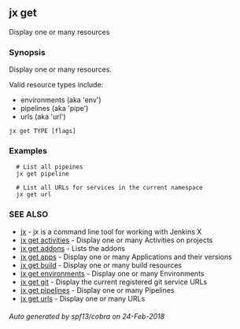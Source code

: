 ## jx get

Display one or many resources

### Synopsis


Display one or many resources. 

Valid resource types include: 

  * environments (aka 'env')  
  * pipelines (aka 'pipe')  
  * urls (aka 'url')

```
jx get TYPE [flags]
```

### Examples

```
  # List all pipeines
  jx get pipeline
  
  # List all URLs for services in the current namespace
  jx get url
```

### SEE ALSO
* [jx](jx.md)	 - jx is a command line tool for working with Jenkins X
* [jx get activities](jx_get_activities.md)	 - Display one or many Activities on projects
* [jx get addons](jx_get_addons.md)	 - Lists the addons
* [jx get apps](jx_get_apps.md)	 - Display one or many Applications and their versions
* [jx get build](jx_get_build.md)	 - Display one or many build resources
* [jx get environments](jx_get_environments.md)	 - Display one or many Environments
* [jx get git](jx_get_git.md)	 - Display the current registered git service URLs
* [jx get pipelines](jx_get_pipelines.md)	 - Display one or many Pipelines
* [jx get urls](jx_get_urls.md)	 - Display one or many URLs

###### Auto generated by spf13/cobra on 24-Feb-2018
